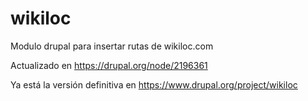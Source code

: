wikiloc
=======

Modulo drupal para insertar rutas de wikiloc.com

Actualizado en https://drupal.org/node/2196361

Ya está la versión definitiva en https://www.drupal.org/project/wikiloc
